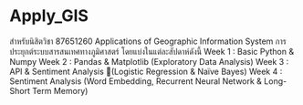 # Apply_GIS
สำหรับนิสิตวิชา 87651260 Applications of Geographic Information System การประยุกต์ระบบสารสนเทศทางภูมิศาสตร์
โดยแบ่งในแต่ละสัปดาห์ดังนี้
Week 1 : Basic Python & Numpy
Week 2 : Pandas & Matplotlib (Exploratory Data Analysis)
Week 3 : API & Sentiment Analysis (Logistic Regression & Naïve Bayes)
Week 4 : Sentiment Analysis (Word Embedding, Recurrent Neural Network & Long-Short Term Memory)
